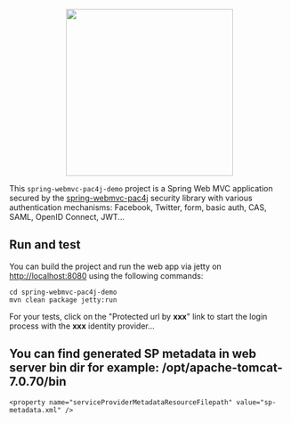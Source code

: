 <p align="center">
  <img src="https://pac4j.github.io/pac4j/img/logo-spring-webmvc.png" width="300" />
</p>

This `spring-webmvc-pac4j-demo` project is a Spring Web MVC application secured by the [spring-webmvc-pac4j](https://github.com/pac4j/spring-webmvc-pac4j) security library with various authentication mechanisms: Facebook, Twitter, form, basic auth, CAS, SAML, OpenID Connect, JWT...

## Run and test

You can build the project and run the web app via jetty on [http://localhost:8080](http://localhost:8080) using the following commands:

    cd spring-webmvc-pac4j-demo
    mvn clean package jetty:run

For your tests, click on the "Protected url by **xxx**" link to start the login process with the **xxx** identity provider...

## You can find generated SP metadata in web server bin dir for example: /opt/apache-tomcat-7.0.70/bin
```
<property name="serviceProviderMetadataResourceFilepath" value="sp-metadata.xml" />
```
